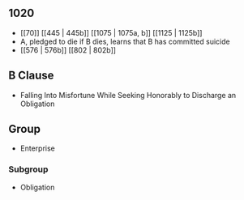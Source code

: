## 1020
- [[70]] [[445 | 445b]] [[1075 | 1075a, b]] [[1125 | 1125b]] 
- A, pledged to die if B dies, learns that B has committed suicide
- [[576 | 576b]] [[802 | 802b]] 

## B Clause
- Falling Into Misfortune While Seeking Honorably to Discharge an Obligation

## Group
- Enterprise

### Subgroup
- Obligation

